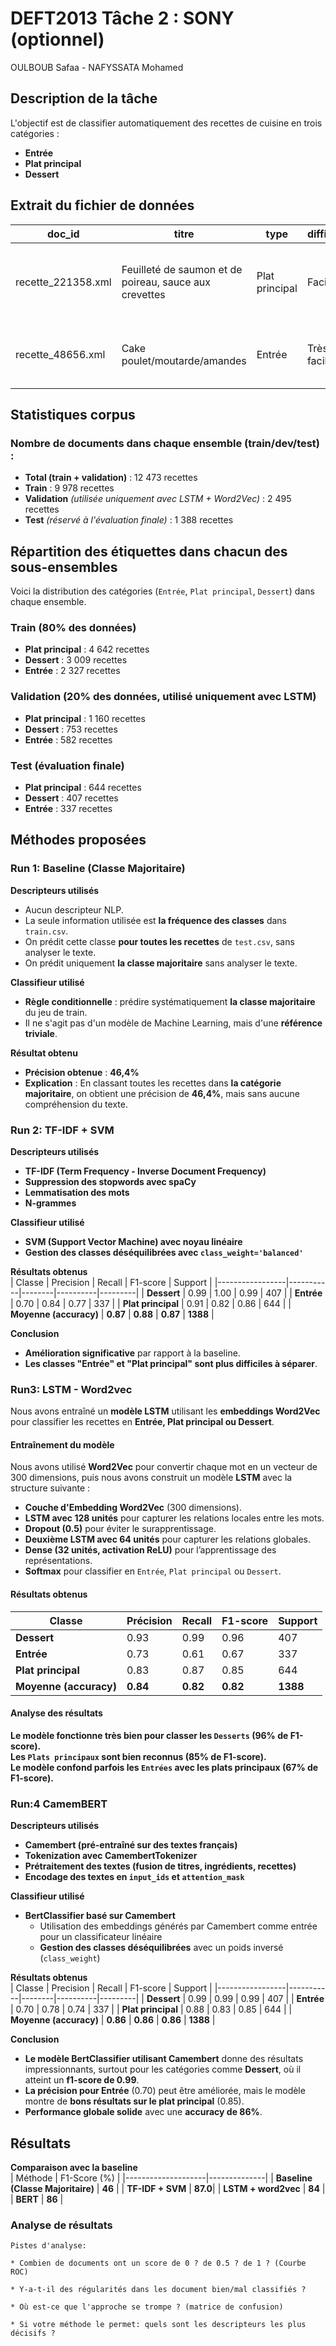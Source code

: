 
# DEFT2013 Tâche 2 : SONY (optionnel)

OULBOUB Safaa - NAFYSSATA Mohamed



## Description de la tâche
L'objectif est de classifier automatiquement des recettes de cuisine en trois catégories :
- **Entrée**  
- **Plat principal**  
- **Dessert**  
##  Extrait du fichier de données

| doc_id              | titre                                        | type           | difficulté    | coût         | ingrédients                                  | recette  |
|---------------------|---------------------------------------------|---------------|--------------|-------------|----------------------------------------------|----------|
| recette_221358.xml  | Feuilleté de saumon et de poireau, sauce aux crevettes | Plat principal | Facile       | Moyen       | 1 pavé de saumon, 100g crevettes, 2 poireaux... | Couper finement les poireaux... |
| recette_48656.xml   | Cake poulet/moutarde/amandes               | Entrée        | Très facile  | Bon marché  | 3 œufs, 150g farine, levure, moutarde...    | Couper finement l'échalote... |



## Statistiques corpus
###  Nombre de documents dans chaque ensemble (train/dev/test) :
- **Total (train + validation)** : 12 473 recettes
- **Train** : 9 978 recettes
- **Validation** *(utilisée uniquement avec LSTM + Word2Vec)* : 2 495 recettes
- **Test** *(réservé à l'évaluation finale)* : 1 388 recettes

##  Répartition des étiquettes dans chacun des sous-ensembles

Voici la distribution des catégories (`Entrée`, `Plat principal`, `Dessert`) dans chaque ensemble.

### **Train (80% des données)**
- **Plat principal** : 4 642 recettes
- **Dessert** : 3 009 recettes
- **Entrée** : 2 327 recettes

### **Validation (20% des données, utilisé uniquement avec LSTM)**
- **Plat principal** : 1 160 recettes
- **Dessert** : 753 recettes
- **Entrée** : 582 recettes

### **Test (évaluation finale)**
- **Plat principal** : 644 recettes
- **Dessert** : 407 recettes
- **Entrée** : 337 recettes


## Méthodes proposées
###  **Run 1: Baseline (Classe Majoritaire)**

**Descripteurs utilisés**  
- Aucun descripteur NLP.  
- La seule information utilisée est **la fréquence des classes** dans `train.csv`.
 - On prédit cette classe **pour toutes les recettes** de `test.csv`, sans analyser le texte. 
- On prédit uniquement **la classe majoritaire** sans analyser le texte.

 **Classifieur utilisé**  
- **Règle conditionnelle** : prédire systématiquement **la classe majoritaire** du jeu de train.  
- Il ne s'agit pas d'un modèle de Machine Learning, mais d'une **référence triviale**.

 **Résultat obtenu**  
- **Précision obtenue** : **46,4%**  
- **Explication** : En classant toutes les recettes dans **la catégorie majoritaire**, on obtient une précision de **46,4%**, mais sans aucune compréhension du texte.  

###  **Run 2: TF-IDF + SVM**

 **Descripteurs utilisés**  
- **TF-IDF (Term Frequency - Inverse Document Frequency)**
- **Suppression des stopwords avec spaCy**
- **Lemmatisation des mots**
- **N-grammes**

 **Classifieur utilisé**  
- **SVM (Support Vector Machine) avec noyau linéaire**
- **Gestion des classes déséquilibrées avec `class_weight='balanced'`**

 **Résultats obtenus**  
| Classe           | Precision | Recall | F1-score | Support |
|-----------------|-----------|--------|----------|---------|
| **Dessert**     | 0.99      | 1.00   | 0.99     | 407     |
| **Entrée**      | 0.70      | 0.84   | 0.77     | 337     |
| **Plat principal** | 0.91  | 0.82   | 0.86     | 644     |
| **Moyenne (accuracy)** | **0.87** | **0.88** | **0.87** | **1388** |

 **Conclusion**  
- **Amélioration significative** par rapport à la baseline.  
- **Les classes "Entrée" et "Plat principal" sont plus difficiles à séparer**.  

### Run3: LSTM - Word2vec
Nous avons entraîné un **modèle LSTM** utilisant les **embeddings Word2Vec** pour classifier les recettes en **Entrée, Plat principal ou Dessert**.

####  **Entraînement du modèle**
Nous avons utilisé **Word2Vec** pour convertir chaque mot en un vecteur de 300 dimensions, puis nous avons construit un modèle **LSTM** avec la structure suivante :
-  **Couche d'Embedding Word2Vec** (300 dimensions).
-  **LSTM avec 128 unités** pour capturer les relations locales entre les mots.
-  **Dropout (0.5)** pour éviter le surapprentissage.
-  **Deuxième LSTM avec 64 unités** pour capturer les relations globales.
-  **Dense (32 unités, activation ReLU)** pour l’apprentissage des représentations.
-  **Softmax** pour classifier en `Entrée`, `Plat principal` ou `Dessert`.

####  **Résultats obtenus**
| **Classe**          | **Précision** | **Recall** | **F1-score** | **Support** |
|---------------------|--------------|------------|--------------|------------|
| **Dessert**        | 0.93         | 0.99       | 0.96         | 407        |
| **Entrée**         | 0.73         | 0.61       | 0.67         | 337        |
| **Plat principal** | 0.83         | 0.87       | 0.85         | 644        |
| **Moyenne (accuracy)** | **0.84**  | **0.82**   | **0.82**     | **1388**  |

####  **Analyse des résultats**
 **Le modèle fonctionne très bien pour classer les `Desserts` (96% de F1-score).**  
 **Les `Plats principaux` sont bien reconnus (85% de F1-score).**  
 **Le modèle confond parfois les `Entrées` avec les plats principaux (67% de F1-score).**  
### **Run:4 CamemBERT**

**Descripteurs utilisés**  
- **Camembert (pré-entraîné sur des textes français)**
- **Tokenization avec CamembertTokenizer**
- **Prétraitement des textes (fusion de titres, ingrédients, recettes)**
- **Encodage des textes en `input_ids` et `attention_mask`**

**Classifieur utilisé**  
- **BertClassifier basé sur Camembert**
  - Utilisation des embeddings générés par Camembert comme entrée pour un classificateur linéaire
  - **Gestion des classes déséquilibrées** avec un poids inversé (`class_weight`)

**Résultats obtenus**  
| Classe           | Precision | Recall | F1-score | Support |
|-----------------|-----------|--------|----------|---------|
| **Dessert**     | 0.99      | 0.99   | 0.99     | 407     |
| **Entrée**      | 0.70      | 0.78   | 0.74     | 337     |
| **Plat principal** | 0.88  | 0.83   | 0.85     | 644     |
| **Moyenne (accuracy)** | **0.86** | **0.86** | **0.86** | **1388** |

**Conclusion**  
- **Le modèle BertClassifier utilisant Camembert** donne des résultats impressionnants, surtout pour les catégories comme **Dessert**, où il atteint un **f1-score de 0.99**.  
- **La précision pour Entrée** (0.70) peut être améliorée, mais le modèle montre de **bons résultats sur le plat principal** (0.85).  
- **Performance globale solide** avec une **accuracy de 86%**.  




## Résultats

**Comparaison avec la baseline**  
| Méthode            | F1-Score (%) |
|--------------------|--------------|
| **Baseline (Classe Majoritaire)** | **46**  |
| **TF-IDF + SVM**  | **87.0**|
| **LSTM + word2vec**   |  **84** |
| **BERT**  |  **86** |

### Analyse de résultats

	

	Pistes d'analyse:

	* Combien de documents ont un score de 0 ? de 0.5 ? de 1 ? (Courbe ROC)

	* Y-a-t-il des régularités dans les document bien/mal classifiés ?

	* Où est-ce que l'approche se trompe ? (matrice de confusion)

	* Si votre méthode le permet: quels sont les descripteurs les plus décisifs ?
